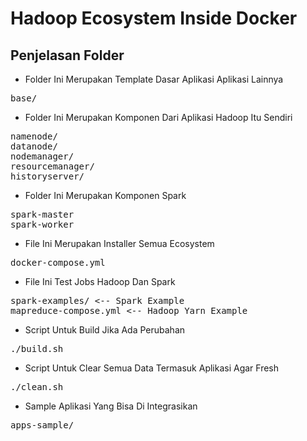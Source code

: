 # Hadoop Ecosystem Inside Docker

## Penjelasan Folder
- Folder Ini Merupakan Template Dasar Aplikasi Aplikasi Lainnya
<pre>
base/
</pre>

- Folder Ini Merupakan Komponen Dari Aplikasi Hadoop Itu Sendiri
<pre>
namenode/
datanode/
nodemanager/
resourcemanager/
historyserver/
</pre>

- Folder Ini Merupakan Komponen Spark
<pre>
spark-master
spark-worker
</pre>

- File Ini Merupakan Installer Semua Ecosystem
<pre>
docker-compose.yml
</pre>

- File Ini Test Jobs Hadoop Dan Spark
<pre>
spark-examples/ <-- Spark Example
mapreduce-compose.yml <-- Hadoop Yarn Example
</pre>

- Script Untuk Build Jika Ada Perubahan
<pre>
./build.sh
</pre>

- Script Untuk Clear Semua Data Termasuk Aplikasi Agar Fresh
<pre>
./clean.sh
</pre>

- Sample Aplikasi Yang Bisa Di Integrasikan
<pre>
apps-sample/
</pre>